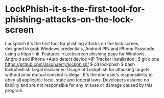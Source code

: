 # LockPhish-it-s-the-first-tool-for-phishing-attacks-on-the-lock-screen
 Lockphish it's the first tool for phishing attacks on the lock screen, designed to grab Windows credentials, Android PIN and iPhone Passcode using a https link.  Features:  *Lockscreen phishing page for Windows, Android and iPhone  *Auto detect device  *IP Tracker  Installation :  $ git clone https://github.com/JasonJerry/lockphish/  $ cd lockphish  $ bash lockphish.sh  Legal disclaimer: Usage of Lockphish for attacking targets without prior mutual consent is illegal. It's the end user's responsibility to obey all applicable local, state and federal laws. Developers assume no liability and are not responsible for any misuse or damage caused by this program.
